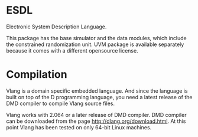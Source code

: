 ESDL
=====
Electronic System Description Language.

This package has the base simulator and the data modules, which include the constrained randomization unit. UVM package is available separately because it comes with a different opensource license.

Compilation
===========
Vlang is a domain specific embedded language. And since the language is built on top of the D programming language, you need a latest release of the DMD compiler to compile Vlang source files.

Vlang works with 2.064 or a later release of DMD compiler. DMD compiler can be downloaded from the page http://dlang.org/download.html. At this point Vlang has been tested on only 64-bit Linux machines.

